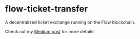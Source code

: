 # flow-ticket-transfer
A decentralized ticket exchange running on the Flow blockchain.

Check out my [Medium post](https://betterprogramming.pub/build-a-decentralized-ticket-exchange-using-the-flow-blockchain-ed0eaf7745d0) for more details!
